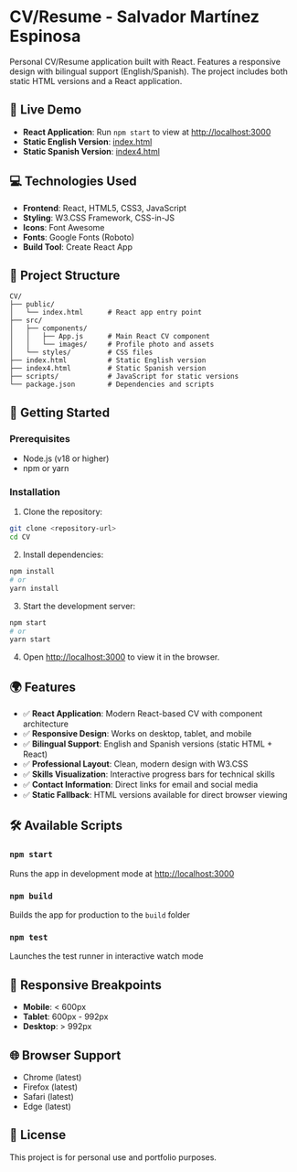 # CV/Resume - Salvador Martínez Espinosa

Personal CV/Resume application built with React. Features a responsive design with bilingual support (English/Spanish). The project includes both static HTML versions and a React application.

## 🚀 Live Demo

- **React Application**: Run `npm start` to view at [http://localhost:3000](http://localhost:3000)
- **Static English Version**: [index.html](./index.html)
- **Static Spanish Version**: [index4.html](./index4.html)

## 💻 Technologies Used

- **Frontend**: React, HTML5, CSS3, JavaScript
- **Styling**: W3.CSS Framework, CSS-in-JS
- **Icons**: Font Awesome
- **Fonts**: Google Fonts (Roboto)
- **Build Tool**: Create React App

## 📁 Project Structure

```
CV/
├── public/
│   └── index.html      # React app entry point
├── src/
│   ├── components/
│   │   ├── App.js      # Main React CV component
│   │   └── images/     # Profile photo and assets
│   └── styles/         # CSS files
├── index.html          # Static English version
├── index4.html         # Static Spanish version
├── scripts/            # JavaScript for static versions
└── package.json        # Dependencies and scripts
```

## 🚀 Getting Started

### Prerequisites
- Node.js (v18 or higher)
- npm or yarn

### Installation

1. Clone the repository:
```bash
git clone <repository-url>
cd CV
```

2. Install dependencies:
```bash
npm install
# or
yarn install
```

3. Start the development server:
```bash
npm start
# or
yarn start
```

4. Open [http://localhost:3000](http://localhost:3000) to view it in the browser.

## 🌍 Features

- ✅ **React Application**: Modern React-based CV with component architecture
- ✅ **Responsive Design**: Works on desktop, tablet, and mobile
- ✅ **Bilingual Support**: English and Spanish versions (static HTML + React)
- ✅ **Professional Layout**: Clean, modern design with W3.CSS
- ✅ **Skills Visualization**: Interactive progress bars for technical skills
- ✅ **Contact Information**: Direct links for email and social media
- ✅ **Static Fallback**: HTML versions available for direct browser viewing

## 🛠️ Available Scripts

### `npm start`
Runs the app in development mode at [http://localhost:3000](http://localhost:3000)

### `npm build`
Builds the app for production to the `build` folder

### `npm test`
Launches the test runner in interactive watch mode

## 📱 Responsive Breakpoints

- **Mobile**: < 600px
- **Tablet**: 600px - 992px  
- **Desktop**: > 992px

## 🌐 Browser Support

- Chrome (latest)
- Firefox (latest)
- Safari (latest)
- Edge (latest)

## 📝 License

This project is for personal use and portfolio purposes.